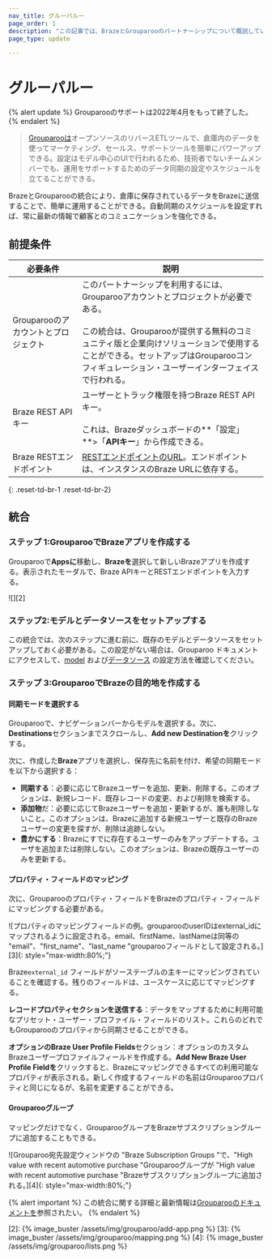 ```yaml
---
nav_title: グルーパルー
page_order: 1
description: "この記事では、BrazeとGrouparooのパートナーシップについて概説している。GrouparooはオープンソースのリバースETLツールで、データウェアハウスのデータを使ってマーケティング、セールス、サポートの各ツールに簡単にパワーを与えることができる。"
page_type: update

---
```


# グルーパルー

{% alert update %}
Grouparooのサポートは2022年4月をもって終了した。
{% endalert %}

> [Grouparooは][1]オープンソースのリバースETLツールで、倉庫内のデータを使ってマーケティング、セールス、サポートツールを簡単にパワーアップできる。設定はモデル中心のUIで行われるため、技術者でないチームメンバーでも、運用をサポートするためのデータ同期の設定やスケジュールを立てることができる。

BrazeとGrouparooの統合により、倉庫に保存されているデータをBrazeに送信することで、簡単に運用することができる。自動同期のスケジュールを設定すれば、常に最新の情報で顧客とのコミュニケーションを強化できる。

## 前提条件

| 必要条件 | 説明 |
| ----------- | ----------- |
| Grouparooのアカウントとプロジェクト | このパートナーシップを利用するには、Grouparooアカウントとプロジェクトが必要である。<br><br>この統合は、Grouparooが提供する無料のコミュニティ版と企業向けソリューションで使用することができる。セットアップはGrouparooコンフィギュレーション・ユーザーインターフェイスで行われる。 |
| Braze REST API キー | ユーザーとトラック権限を持つBraze REST APIキー。<br><br> これは、Brazeダッシュボードの**「設定」**>「**APIキー**」から作成できる。 |
| Braze RESTエンドポイント | [RESTエンドポイントのURL][1]。エンドポイントは、インスタンスのBraze URLに依存する。 |
{: .reset-td-br-1 .reset-td-br-2}

## 統合

### ステップ 1:GrouparooでBrazeアプリを作成する

Grouparooで**Appsに**移動し、**Brazeを**選択して新しいBrazeアプリを作成する。表示されたモーダルで、Braze APIキーとRESTエンドポイントを入力する。

![][2]

### ステップ2:モデルとデータソースをセットアップする

この統合では、次のステップに進む前に、既存のモデルとデータソースをセットアップしておく必要がある。この設定がない場合は、Grouparoo ドキュメントにアクセスして、[model](https://www.grouparoo.com/docs/config/models) および[データソース](https://www.grouparoo.com/docs/config/sources) の設定方法を確認してください。

### ステップ 3:GrouparooでBrazeの目的地を作成する

#### 同期モードを選択する

Grouparooで、ナビゲーションバーからモデルを選択する。次に、**Destinations**セクションまでスクロールし、**Add new Destinationを**クリックする。

次に、作成した**Braze**アプリを選択し、保存先に名前を付け、希望の同期モードを以下から選択する：
- **同期する**：必要に応じてBrazeユーザーを追加、更新、削除する。このオプションは、新規レコード、既存レコードの変更、および削除を検索する。
- **添加物**だ：必要に応じてBrazeユーザーを追加・更新するが、誰も削除しないこと。このオプションは、Brazeに追加する新規ユーザーと既存のBrazeユーザーの変更を探すが、削除は追跡しない。
- **豊かにする**：Brazeにすでに存在するユーザーのみをアップデートする。ユーザを追加または削除しない。このオプションは、Brazeの既存ユーザーのみを更新する。

#### プロパティ・フィールドのマッピング

次に、Grouparooのプロパティ・フィールドをBrazeのプロパティ・フィールドにマッピングする必要がある。 

![プロパティのマッピングフィールドの例。grouparooのuserIDはexternal_idにマップされるように設定される。email、firstName、lastNameは同等の "email"、"first_name"、"last_name "grouparooフィールドとして設定される。][3]{: style="max-width:80%;"}

Braze`external_id` フィールドがソーステーブルの主キーにマッピングされていることを確認する。残りのフィールドは、ユースケースに応じてマッピングする。

**レコードプロパティセクションを送信する**：データをマップするために利用可能なプリセット・ユーザー・プロファイル・フィールドのリスト。これらのどれでもGrouparooのプロパティから同期させることができる。

**オプションのBraze User Profile Fields**セクション：オプションのカスタムBrazeユーザープロファイルフィールドを作成する。**Add New Braze User Profile Fieldを**クリックすると、Brazeにマッピングできるすべての利用可能なプロパティが表示される。新しく作成するフィールドの名前はGrouparooプロパティと同じになるが、名前を変更することができる。

#### Grouparooグループ

マッピングだけでなく、GrouparooグループをBrazeサブスクリプショングループに追加することもできる。 

![Grouparoo宛先設定ウィンドウの "Braze Subscription Groups "で、"High value with recent automotive purchase "Grouparooグループが "High value with recent automotive purchase "Brazeサブスクリプショングループに追加される。][4]{: style="max-width:80%;"}

{% alert important %}
この統合に関する詳細と最新情報は[Grouparooのドキュメントを](https://www.grouparoo.com/docs/integrations/grouparoo-braze)参照されたい。
{% endalert %}

[1]: https://www.grouparoo.com/
[2]: {% image_buster /assets/img/grouparoo/add-app.png %}
[3]: {% image_buster /assets/img/grouparoo/mapping.png %}
[4]: {% image_buster /assets/img/grouparoo/lists.png %}